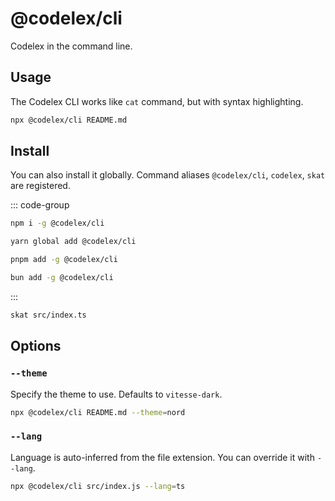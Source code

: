 # @codelex/cli

<Badges name="@codelex/cli" />

Codelex in the command line.

## Usage

The Codelex CLI works like `cat` command, but with syntax highlighting.

```bash
npx @codelex/cli README.md
```

## Install

You can also install it globally. Command aliases `@codelex/cli`, `codelex`, `skat` are registered.

::: code-group

```sh [npm]
npm i -g @codelex/cli
```

```sh [yarn]
yarn global add @codelex/cli
```

```sh [pnpm]
pnpm add -g @codelex/cli
```

```sh [bun]
bun add -g @codelex/cli
```

:::

```sh
skat src/index.ts
```

## Options

### `--theme`

Specify the theme to use. Defaults to `vitesse-dark`.

```bash
npx @codelex/cli README.md --theme=nord
```

### `--lang`

Language is auto-inferred from the file extension. You can override it with `--lang`.

```bash
npx @codelex/cli src/index.js --lang=ts
```
